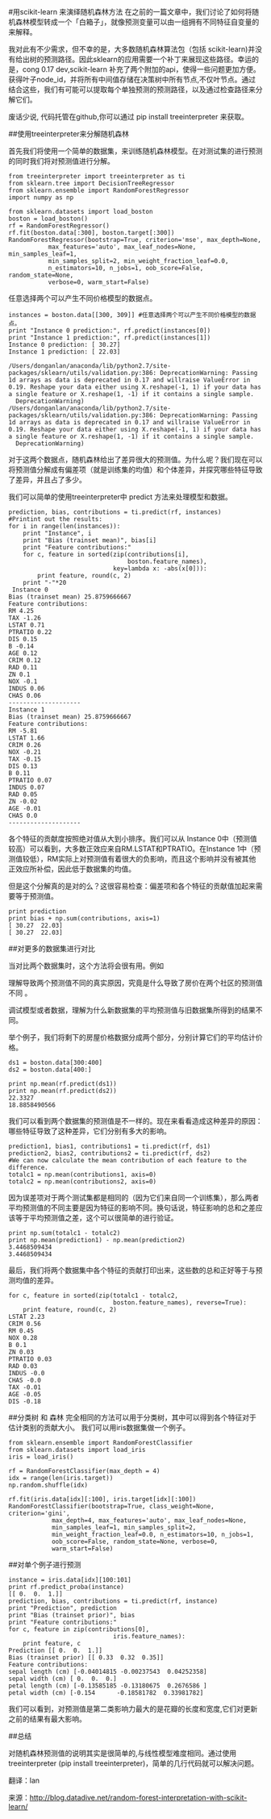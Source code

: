 #用scikit-learn 来演绎随机森林方法
在之前的一篇文章中，我们讨论了如何将随机森林模型转成一个「白箱子」，就像预测变量可以由一组拥有不同特征自变量的来解释。

我对此有不少需求，但不幸的是，大多数随机森林算法包（包括 scikit-learn)并没有给出树的预测路径。因此sklearn的应用需要一个补丁来展现这些路径。幸运的是，cong 0.17 dev,scikit-learn 补充了两个附加的api，使得一些问题更加方便。获得叶子node_id，并将所有中间值存储在决策树中所有节点,不仅叶节点。通过结合这些，我们有可能可以提取每个单独预测的预测路径，以及通过检查路径来分解它们。

废话少说, 代码托管在github,你可以通过 pip install treeinterpreter 来获取。


##使用treeinterpreter来分解随机森林

首先我们将使用一个简单的数据集，来训练随机森林模型。在对测试集的进行预测的同时我们将对预测值进行分解。
```
from treeinterpreter import treeinterpreter as ti
from sklearn.tree import DecisionTreeRegressor
from sklearn.ensemble import RandomForestRegressor
import numpy as np

from sklearn.datasets import load_boston
boston = load_boston()
rf = RandomForestRegressor()
rf.fit(boston.data[:300], boston.target[:300])
RandomForestRegressor(bootstrap=True, criterion='mse', max_depth=None,
           max_features='auto', max_leaf_nodes=None, min_samples_leaf=1,
           min_samples_split=2, min_weight_fraction_leaf=0.0,
           n_estimators=10, n_jobs=1, oob_score=False, random_state=None,
           verbose=0, warm_start=False)
```
  
任意选择两个可以产生不同价格模型的数据点。
```
instances = boston.data[[300, 309]] #任意选择两个可以产生不同价格模型的数据点。
print "Instance 0 prediction:", rf.predict(instances[0])
print "Instance 1 prediction:", rf.predict(instances[1])
Instance 0 prediction: [ 30.27]
Instance 1 prediction: [ 22.03]

/Users/donganlan/anaconda/lib/python2.7/site-packages/sklearn/utils/validation.py:386: DeprecationWarning: Passing 1d arrays as data is deprecated in 0.17 and willraise ValueError in 0.19. Reshape your data either using X.reshape(-1, 1) if your data has a single feature or X.reshape(1, -1) if it contains a single sample.
  DeprecationWarning)
/Users/donganlan/anaconda/lib/python2.7/site-packages/sklearn/utils/validation.py:386: DeprecationWarning: Passing 1d arrays as data is deprecated in 0.17 and willraise ValueError in 0.19. Reshape your data either using X.reshape(-1, 1) if your data has a single feature or X.reshape(1, -1) if it contains a single sample.
  DeprecationWarning)
```
对于这两个数据点，随机森林给出了差异很大的预测值。为什么呢？我们现在可以将预测值分解成有偏差项（就是训练集的均值）和个体差异，并探究哪些特征导致了差异，并且占了多少。

我们可以简单的使用treeinterpreter中 predict 方法来处理模型和数据。
```
prediction, bias, contributions = ti.predict(rf, instances)
#Printint out the results:
for i in range(len(instances)):
    print "Instance", i
    print "Bias (trainset mean)", bias[i]
    print "Feature contributions:"
    for c, feature in sorted(zip(contributions[i], 
                                 boston.feature_names), 
                             key=lambda x: -abs(x[0])):
        print feature, round(c, 2)
    print "-"*20
 Instance 0
Bias (trainset mean) 25.8759666667
Feature contributions:
RM 4.25
TAX -1.26
LSTAT 0.71
PTRATIO 0.22
DIS 0.15
B -0.14
AGE 0.12
CRIM 0.12
RAD 0.11
ZN 0.1
NOX -0.1
INDUS 0.06
CHAS 0.06
--------------------
Instance 1
Bias (trainset mean) 25.8759666667
Feature contributions:
RM -5.81
LSTAT 1.66
CRIM 0.26
NOX -0.21
TAX -0.15
DIS 0.13
B 0.11
PTRATIO 0.07
INDUS 0.07
RAD 0.05
ZN -0.02
AGE -0.01
CHAS 0.0
--------------------
```

各个特征的贡献度按照绝对值从大到小排序。我们可以从 Instance 0中（预测值较高）可以看到，大多数正效应来自RM.LSTAT和PTRATIO。在Instance 1中（预测值较低），RM实际上对预测值有着很大的负影响，而且这个影响并没有被其他正效应所补偿，因此低于数据集的均值。

但是这个分解真的是对的么？这很容易检查：偏差项和各个特征的贡献值加起来需要等于预测值。
```
print prediction
print bias + np.sum(contributions, axis=1)
[ 30.27  22.03]
[ 30.27  22.03]
```

##对更多的数据集进行对比

当对比两个数据集时，这个方法将会很有用。例如

理解导致两个预测值不同的真实原因，究竟是什么导致了房价在两个社区的预测值不同 。

调试模型或者数据，理解为什么新数据集的平均预测值与旧数据集所得到的结果不同。

举个例子，我们将剩下的房屋价格数据分成两个部分，分别计算它们的平均估计价格。
```
ds1 = boston.data[300:400]
ds2 = boston.data[400:]

print np.mean(rf.predict(ds1))
print np.mean(rf.predict(ds2))
22.3327
18.8858490566
```

我们可以看到两个数据集的预测值是不一样的。现在来看看造成这种差异的原因：哪些特征导致了这种差异，它们分别有多大的影响。
```
prediction1, bias1, contributions1 = ti.predict(rf, ds1)
prediction2, bias2, contributions2 = ti.predict(rf, ds2)
#We can now calculate the mean contribution of each feature to the difference.
totalc1 = np.mean(contributions1, axis=0) 
totalc2 = np.mean(contributions2, axis=0)
```

因为误差项对于两个测试集都是相同的（因为它们来自同一个训练集），那么两者平均预测值的不同主要是因为特征的影响不同。换句话说，特征影响的总和之差应该等于平均预测值之差，这个可以很简单的进行验证。
```
print np.sum(totalc1 - totalc2)
print np.mean(prediction1) - np.mean(prediction2)
3.4468509434
3.4468509434
```

最后，我们将两个数据集中各个特征的贡献打印出来，这些数的总和正好等于与预测均值的差异。
```
for c, feature in sorted(zip(totalc1 - totalc2, 
                             boston.feature_names), reverse=True):
    print feature, round(c, 2)
LSTAT 2.23
CRIM 0.56
RM 0.45
NOX 0.28
B 0.1
ZN 0.03
PTRATIO 0.03
RAD 0.03
INDUS -0.0
CHAS -0.0
TAX -0.01
AGE -0.05
DIS -0.18
```

##分类树 和 森林
完全相同的方法可以用于分类树，其中可以得到各个特征对于估计类别的贡献大小。
我们可以用iris数据集做一个例子。
```
from sklearn.ensemble import RandomForestClassifier
from sklearn.datasets import load_iris
iris = load_iris()

rf = RandomForestClassifier(max_depth = 4)
idx = range(len(iris.target))
np.random.shuffle(idx)

rf.fit(iris.data[idx][:100], iris.target[idx][:100])
RandomForestClassifier(bootstrap=True, class_weight=None, criterion='gini',
            max_depth=4, max_features='auto', max_leaf_nodes=None,
            min_samples_leaf=1, min_samples_split=2,
            min_weight_fraction_leaf=0.0, n_estimators=10, n_jobs=1,
            oob_score=False, random_state=None, verbose=0,
            warm_start=False)
```

##对单个例子进行预测
```
instance = iris.data[idx][100:101]
print rf.predict_proba(instance)
[[ 0.  0.  1.]]
prediction, bias, contributions = ti.predict(rf, instance)
print "Prediction", prediction
print "Bias (trainset prior)", bias
print "Feature contributions:"
for c, feature in zip(contributions[0], 
                             iris.feature_names):
    print feature, c
Prediction [[ 0.  0.  1.]]
Bias (trainset prior) [[ 0.33  0.32  0.35]]
Feature contributions:
sepal length (cm) [-0.04014815 -0.00237543  0.04252358]
sepal width (cm) [ 0.  0.  0.]
petal length (cm) [-0.13585185 -0.13180675  0.2676586 ]
petal width (cm) [-0.154      -0.18581782  0.33981782]
```

我们可以看到，对预测值是第二类影响力最大的是花瓣的长度和宽度,它们对更新之前的结果有最大影响。

##总结

对随机森林预测值的说明其实是很简单的,与线性模型难度相同。通过使用treeinterpreter (pip install treeinterpreter)，简单的几行代码就可以解决问题。

翻译：lan

来源：http://blog.datadive.net/random-forest-interpretation-with-scikit-learn/
